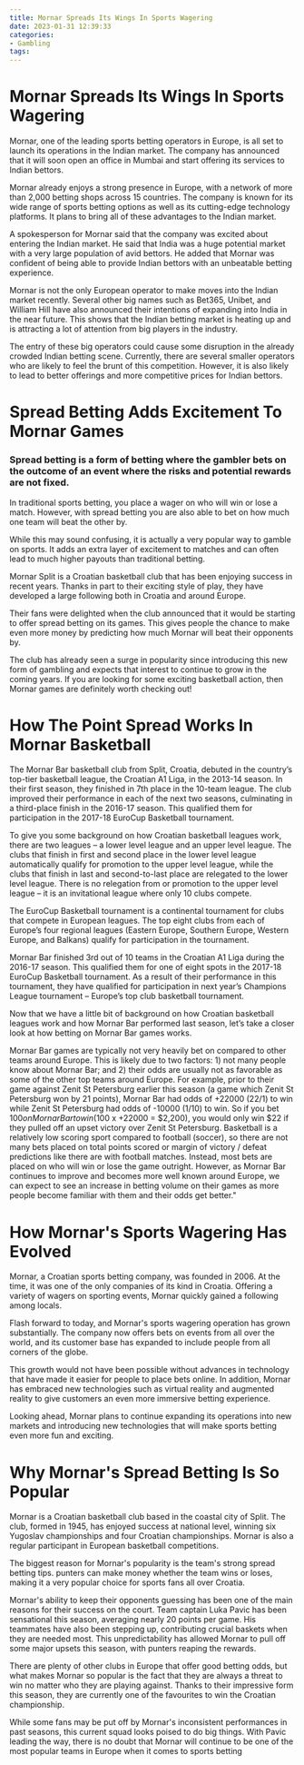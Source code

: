 ```yaml
---
title: Mornar Spreads Its Wings In Sports Wagering
date: 2023-01-31 12:39:33
categories:
- Gambling
tags:
---
```



#  Mornar Spreads Its Wings In Sports Wagering

Mornar, one of the leading sports betting operators in Europe, is all set to launch its operations in the Indian market. The company has announced that it will soon open an office in Mumbai and start offering its services to Indian bettors.

Mornar already enjoys a strong presence in Europe, with a network of more than 2,000 betting shops across 15 countries. The company is known for its wide range of sports betting options as well as its cutting-edge technology platforms. It plans to bring all of these advantages to the Indian market.

A spokesperson for Mornar said that the company was excited about entering the Indian market. He said that India was a huge potential market with a very large population of avid bettors. He added that Mornar was confident of being able to provide Indian bettors with an unbeatable betting experience.

Mornar is not the only European operator to make moves into the Indian market recently. Several other big names such as Bet365, Unibet, and William Hill have also announced their intentions of expanding into India in the near future. This shows that the Indian betting market is heating up and is attracting a lot of attention from big players in the industry.

The entry of these big operators could cause some disruption in the already crowded Indian betting scene. Currently, there are several smaller operators who are likely to feel the brunt of this competition. However, it is also likely to lead to better offerings and more competitive prices for Indian bettors.

#  Spread Betting Adds Excitement To Mornar Games

### Spread betting is a form of betting where the gambler bets on the outcome of an event where the risks and potential rewards are not fixed.

In traditional sports betting, you place a wager on who will win or lose a match. However, with spread betting you are also able to bet on how much one team will beat the other by.

While this may sound confusing, it is actually a very popular way to gamble on sports. It adds an extra layer of excitement to matches and can often lead to much higher payouts than traditional betting.

Mornar Split is a Croatian basketball club that has been enjoying success in recent years. Thanks in part to their exciting style of play, they have developed a large following both in Croatia and around Europe.

Their fans were delighted when the club announced that it would be starting to offer spread betting on its games. This gives people the chance to make even more money by predicting how much Mornar will beat their opponents by.

The club has already seen a surge in popularity since introducing this new form of gambling and expects that interest to continue to grow in the coming years. If you are looking for some exciting basketball action, then Mornar games are definitely worth checking out!

#  How The Point Spread Works In Mornar Basketball

The Mornar Bar basketball club from Split, Croatia, debuted in the country’s top-tier basketball league, the Croatian A1 Liga, in the 2013-14 season. In their first season, they finished in 7th place in the 10-team league. The club improved their performance in each of the next two seasons, culminating in a third-place finish in the 2016-17 season. This qualified them for participation in the 2017-18 EuroCup Basketball tournament.

To give you some background on how Croatian basketball leagues work, there are two leagues – a lower level league and an upper level league. The clubs that finish in first and second place in the lower level league automatically qualify for promotion to the upper level league, while the clubs that finish in last and second-to-last place are relegated to the lower level league. There is no relegation from or promotion to the upper level league – it is an invitational league where only 10 clubs compete.

The EuroCup Basketball tournament is a continental tournament for clubs that compete in European leagues. The top eight clubs from each of Europe’s four regional leagues (Eastern Europe, Southern Europe, Western Europe, and Balkans) qualify for participation in the tournament.

Mornar Bar finished 3rd out of 10 teams in the Croatian A1 Liga during the 2016-17 season. This qualified them for one of eight spots in the 2017-18 EuroCup Basketball tournament. As a result of their performance in this tournament, they have qualified for participation in next year’s Champions League tournament – Europe’s top club basketball tournament.

Now that we have a little bit of background on how Croatian basketball leagues work and how Mornar Bar performed last season, let’s take a closer look at how betting on Mornar Bar games works.

Mornar Bar games are typically not very heavily bet on compared to other teams around Europe. This is likely due to two factors: 1) not many people know about Mornar Bar; and 2) their odds are usually not as favorable as some of the other top teams around Europe. For example, prior to their game against Zenit St Petersburg earlier this season (a game which Zenit St Petersburg won by 21 points), Mornar Bar had odds of +22000 (22/1) to win while Zenit St Petersburg had odds of -10000 (1/10) to win. So if you bet $100 on Mornar Bar to win ($100 x +22000 = $2,200), you would only win $22 if they pulled off an upset victory over Zenit St Petersburg.
Basketball is a relatively low scoring sport compared to football (soccer), so there are not many bets placed on total points scored or margin of victory / defeat predictions like there are with football matches. Instead, most bets are placed on who will win or lose the game outright. However, as Mornar Bar continues to improve and becomes more well known around Europe, we can expect to see an increase in betting volume on their games as more people become familiar with them and their odds get better."

#  How Mornar's Sports Wagering Has Evolved

Mornar, a Croatian sports betting company, was founded in 2006. At the time, it was one of the only companies of its kind in Croatia. Offering a variety of wagers on sporting events, Mornar quickly gained a following among locals.

Flash forward to today, and Mornar's sports wagering operation has grown substantially. The company now offers bets on events from all over the world, and its customer base has expanded to include people from all corners of the globe.

This growth would not have been possible without advances in technology that have made it easier for people to place bets online. In addition, Mornar has embraced new technologies such as virtual reality and augmented reality to give customers an even more immersive betting experience.

Looking ahead, Mornar plans to continue expanding its operations into new markets and introducing new technologies that will make sports betting even more fun and exciting.

#  Why Mornar's Spread Betting Is So Popular

Mornar is a Croatian basketball club based in the coastal city of Split. The club, formed in 1945, has enjoyed success at national level, winning six Yugoslav championships and four Croatian championships. Mornar is also a regular participant in European basketball competitions.

The biggest reason for Mornar's popularity is the team's strong spread betting tips. punters can make money whether the team wins or loses, making it a very popular choice for sports fans all over Croatia.

Mornar's ability to keep their opponents guessing has been one of the main reasons for their success on the court. Team captain Luka Pavic has been sensational this season, averaging nearly 20 points per game. His teammates have also been stepping up, contributing crucial baskets when they are needed most. This unpredictability has allowed Mornar to pull off some major upsets this season, with punters reaping the rewards.

There are plenty of other clubs in Europe that offer good betting odds, but what makes Mornar so popular is the fact that they are always a threat to win no matter who they are playing against. Thanks to their impressive form this season, they are currently one of the favourites to win the Croatian championship.

While some fans may be put off by Mornar's inconsistent performances in past seasons, this current squad looks poised to do big things. With Pavic leading the way, there is no doubt that Mornar will continue to be one of the most popular teams in Europe when it comes to sports betting